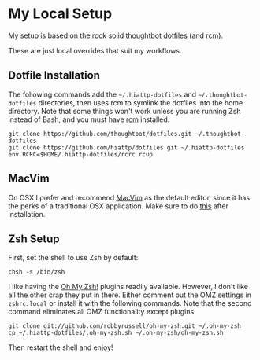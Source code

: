 My Local Setup
==============

My setup is based on the rock solid [thoughtbot dotfiles](https://github.com/thoughtbot/dotfiles) (and [rcm](https://github.com/thoughtbot/rcm)).

These are just local overrides that suit my workflows.

## Dotfile Installation

The following commands add the `~/.hiattp-dotfiles` and  `~/.thoughtbot-dotfiles` directories, then uses rcm to symlink the dotfiles into the home directory. Note that some things won't work unless you are running Zsh instead of Bash, and you must have [rcm](https://github.com/thoughtbot/rcm) installed.

```
git clone https://github.com/thoughtbot/dotfiles.git ~/.thoughtbot-dotfiles
git clone https://github.com/hiattp/dotfiles.git ~/.hiattp-dotfiles
env RCRC=$HOME/.hiattp-dotfiles/rcrc rcup
```

## MacVim

On OSX I prefer and recommend [MacVim](https://github.com/b4winckler/macvim/releases) as the default editor, since it has the perks of a traditional OSX application. Make sure to do [this](http://stackoverflow.com/questions/2056137/how-to-run-mvim-macvim-from-terminal) after installation.

## Zsh Setup

First, set the shell to use Zsh by default:

    chsh -s /bin/zsh

I like having the [Oh My Zsh!](https://github.com/robbyrussell/oh-my-zsh) plugins readily available. However, I don't like all the other crap they put in there. Either comment out the OMZ settings in `zshrc.local` or install it with the following commands. Note that the second command eliminates all OMZ functionality except plugins.

```
git clone git://github.com/robbyrussell/oh-my-zsh.git ~/.oh-my-zsh
cp ~/.hiattp-dotfiles/.oh-my-zsh.sh ~/.oh-my-zsh/oh-my-zsh.sh
```

Then restart the shell and enjoy!
